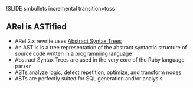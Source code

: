 !SLIDE smbullets incremental transition=toss
## ARel is ASTified ##

* ARel 2.x rewrite uses [Abstract Syntax Trees](http://en.wikipedia.org/wiki/Abstract_syntax_tree)
* An AST is is a tree representation of the abstract syntactic structure of source code written in a programming language
* Abstract Syntax Trees are used in the very core of the Ruby language parser
* ASTs analyze logic, detect repetition, optimize, and transform nodes
* ASTs are perfectly suited for SQL generation and/or analysis

